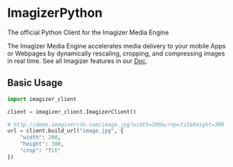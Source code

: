 # ImagizerPython

The official Python Client for the Imagizer Media Engine

The Imagizer Media Engine accelerates media delivery to your mobile Apps or Webpages by dynamically rescaling, cropping, and compressing images in real time. See all Imagizer features in our [Doc](demo.imagizercdn.com/doc).

## Basic Usage
```python
import imagizer_client

client = imagizer_client.ImagizerClient()

# http://demo.imagizercdn.com/image.jpg?width=200&crop=fit&height=300
url = client.build_url("image.jpg", {
    "width": 200,
    "height": 300,
    "crop": "fit"
})
```
